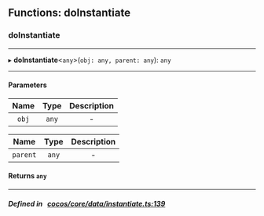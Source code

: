 ## Functions: doInstantiate

### doInstantiate


___
▸ **doInstantiate**<`any`\>(`obj: any, parent: any`): `any`
___


#### Parameters

| Name | Type | Description |
| :------: | :------: | :------: |
| `obj` | `any` | - |

| Name | Type | Description |
| :------: | :------: | :------: |
| `parent` | `any` | - |


#### Returns `any` 
___


##### Defined in &nbsp;   [cocos/core/data/instantiate.ts:139](https://github.com/cocos-creator/engine/blob/c7bf6b8a9/cocos/core/data/instantiate.ts#L139)&nbsp;
